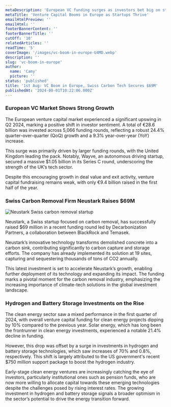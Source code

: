 ```yaml
---
metaDescription: 'European VC funding surges as investors bet big on startups and innovation.'
metaTitle: 'Venture Capital Booms in Europe as Startups Thrive'
emailHtmlPreview: ''
emailHtml: ''
footerBannerContent: ''
footerBannerTitle: ''
cutOff: '10'
relatedArticles: ''
readTime: '5'
coverImage: '/images/vc-boom-in-europe-U4MD.webp'
description: ''
slug: 'vc-boom-in-europe'
author:
  name: 'Camy'
  picture: ''
status: 'published'
title: '1st Aug: VC Boom in Europe, Swiss Carbon Tech Secures $69M'
publishedAt: '2024-08-01T10:22:06.000Z'
---
```


### European VC Market Shows Strong Growth

The European venture capital market experienced a significant upswing in Q2 2024, marking a positive shift in investor sentiment. A total of €28.6 billion was invested across 5,066 funding rounds, reflecting a robust 24.4% quarter-over-quarter (QoQ) growth and a 9.3% year-over-year (YoY) increase.

This surge was primarily driven by larger funding rounds, with the United Kingdom leading the pack. Notably, Wayve, an autonomous driving startup, secured a massive $1.05 billion in its Series C round, underscoring the strength of the UK’s tech sector.

Despite this encouraging growth in deal value and exit activity, venture capital fundraising remains weak, with only €9.4 billion raised in the first half of the year.

### Swiss Carbon Removal Firm Neustark Raises $69M

![Neustark Swiss carbon removal startup](/images/vc-boom-in-europe-czMD.webp)

Neustark, a Swiss startup focused on carbon removal, has successfully raised $69 million in a recent funding round led by Decarbonization Partners, a collaboration between BlackRock and Temasek.

Neustark’s innovative technology transforms demolished concrete into a carbon sink, contributing significantly to carbon capture and storage efforts. The company has already implemented its solution at 19 sites, capturing and sequestering thousands of tons of CO2 annually.

This latest investment is set to accelerate Neustark’s growth, enabling further deployment of its technology and expanding its impact. The funding marks a pivotal moment for the carbon removal industry, emphasizing the increasing importance of climate-tech solutions in the global investment landscape.

### Hydrogen and Battery Storage Investments on the Rise

The clean energy sector saw a mixed performance in the first quarter of 2024, with overall venture capital funding for clean energy projects dipping by 10% compared to the previous year. Solar energy, which has long been the frontrunner in clean energy investments, experienced a notable 21.4% decline in funding.

However, this drop was offset by a surge in investments in hydrogen and battery storage technologies, which saw increases of 70% and 0.8%, respectively. This shift is largely attributed to the US government's recent $750 million support package to boost the hydrogen industry.

Early-stage clean energy ventures are increasingly catching the eye of investors, particularly institutional ones such as pension funds, who are now more willing to allocate capital towards these emerging technologies despite the challenges posed by rising interest rates. The growing investment in hydrogen and battery storage signals a broader optimism in the sector’s potential to drive the energy transition forward.